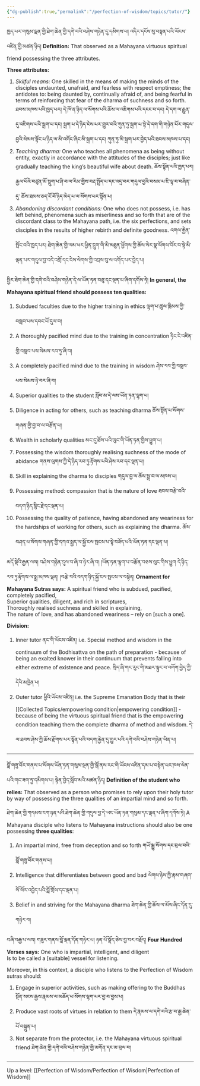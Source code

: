 ```yaml
---
{"dg-publish":true,"permalink":"/perfection-of-wisdom/topics/tutor/"}
---
```


ཁྱད་པར་གསུམ་ལྡན་གྱི་ཐེག་ཆེན་གྱི་དགེ་བའི་བཤེས་གཉེན་དུ་དམིགས་པ། འདིར་དངོས་སུ་བསྟན་པའི་ཡོངས་འཛིན་གྱི་མཚན་ཉིད།
**Definition:** That observed as a Mahayana virtuous spiritual friend possessing the three attributes.

**Three attributes:**
1. *Skilful means:* One skilled in the means of making the minds of the disciples undaunted, unafraid, and fearless with respect emptiness; the antidotes to: being daunted by, continually afraid of, and being fearful in terms of reinforcing that fear of the dharma of suchness and so forth.
   ཐབས་མཁས་པའི་ཁྱད་པར། དེ་ཁོ་ན་ཉིད་ལ་སོགས་པའི་ཆོས་ལ་འཇིགས་པའི་དངང་བ་དང། དེ་དག་ལ་རྒྱུན་དུ་འཇིགས་པའི་སྐྲག་པ་དང། 
   སྐྲག་པ་དེ་ཉིད་ངེས་པར་གྱུར་བའི་ཀུན་ཏུ་སྐྲག་པ་སྟེ་དེ་དག་གི་གཉེན་པོར་གདུལ་བྱའི་སེམས་སྟོང་པ་ཉིད་ལ་མི་འགོང་ཞིང་མི་སྐྲག་པ་དང། 
   ཀུན་ཏུ་མི་སྐྲག་པར་བྱེད་པའི་ཐབས་མཁས་པ་དང། 
3. *Teaching dharma:* One who teaches all phenomena as being without entity, exactly in accordance with the attitudes of the disciples; just like gradually teaching the king’s beautiful wife about death.
   ཆོས་སྟོན་པའི་ཁྱད་པར། རྒྱལ་པོའི་བཙུན་མོ་སྡུག་པ་ཤི་བ་ལ་རིམ་གྱིས་བརྡ་སྤྲོད་པ་དང་འདྲ་བར་གདུལ་བྱའི་བསམ་པ་ཇི་ལྟ་བ་བཞིན་དུ་
   ཆོས་ཐམས་ཅད་ངོ་བོ་ཉིད་མེད་པ་ལ་སོགས་པར་སྟོན་པ།
4. *Abandoning discordant conditions:* One who does not possess, i.e. has left behind, phenomena such as miserliness and so forth that are of the discordant class to the Mahayana path, i.e. the six perfections, and sets disciples in the results of higher rebirth and definite goodness.
   འགལ་རྐྱེན་སྤོང་བའི་ཁྱད་པར། ཐེག་ཆེན་གྱི་ལམ་ཕར་ཕྱིན་དྲུག་གི་མི་མཐུན་ཕྱོགས་ཀྱི་ཆོས་སེར་སྣ་སོགས་བོར་བ་སྟེ་མི་ལྡན་པར་གདུལ་བྱ་བདེ་འགྲོ་དང་ངེས་ལེགས་ཀྱི་འབྲས་བུ་ལ་འགོད་པར་བྱེད་པ།

སྤྱིར་ཐེག་ཆེན་གྱི་དགེ་བའི་བཤེས་གཉེན་དེ་ལ་ཡོན་ཏན་བཅུ་དང་ལྡན་པ་ཞིག་དགོས་ཏེ། 
**In general, the Mahayana spiritual friend should possess ten qualities:** 
1. Subdued faculties due to the higher training in ethics ལྷག་པ་ཚུལ་ཁྲིམས་ཀྱི་བསླབ་པས་དབང་པོ་དུལ་བ།
2. A thoroughly pacified mind due to the training in concentration ཏིང་ངེ་འཛིན་གྱི་བསླབ་པས་སེམས་རབ་ཏུ་ཞི་བ།
3. A completely pacified mind due to the training in wisdom ཤེས་རབ་ཀྱི་བསླབ་པས་སེམས་ཉེ་བར་ཞི་བ།
4. Superior qualities to the student སློབ་མ་དེ་ལས་ཡོན་ཏན་ལྷག་པ།
5. Diligence in acting for others, such as teaching dharma ཆོས་སྟོན་པ་སོགས་གཞན་གྱི་བྱ་བ་ལ་བརྩོན་པ།
6. Wealth in scholarly qualities མང་དུ་ཐོས་པའི་ལུང་གི་ཡོན་ཏན་གྱིས་ཕྱུག་པ།
7. Possessing the wisdom thoroughly realising suchness of the mode of abidance 
   གནས་ལུགས་ཀྱི་དེ་ཉིད་རབ་ཏུ་རྟོགས་པའི་ཤེས་རབ་དང་ལྡན་པ།
8. Skill in explaining the dharma to disciples གདུལ་བྱ་ལ་ཆོས་སྨྲ་བ་ལ་མཁས་པ།
9. Possessing method: compassion that is the nature of love ཐབས་བརྩེ་བའི་བདག་ཉིད་སྙིང་རྗེ་དང་ལྡན་པ།
10. Possessing the quality of patience, having abandoned any weariness for the hardships of working for others, such as explaining the dharma. 
    ཆོས་བཤད་པ་སོགས་གཞན་གྱི་དཀའ་སྤྱད་ལ་སྐྱོ་ངལ་སྤངས་པ་སྟེ་བཟོད་པའི་ཡོན་ཏན་དང་ལྡན་པ།

མདོ་སྡེའི་རྒྱན་ལས། བཤེས་གཉེན་དུལ་བ་ཞི་བ་ཉེར་ཞི་བ། །ཡོན་ཏན་ལྷག་པ་བརྩོན་བཅས་ལུང་གིས་ཕྱུག 
དེ་ཉིད་རབ་ཏུ་རྟོགས་ལ་སྨྲ་མཁས་ལྡན། །བརྩེ་བའི་བདག་ཉིད་སྐྱོ་ངལ་སྤངས་ལ་བསྟེན།
**Ornament for Mahayana Sutras says:**
A spiritual friend who is subdued, pacified, completely pacified,  
Superior qualities, diligent, and rich in scriptures,  
Thoroughly realised suchness and skilled in explaining,  
The nature of love, and has abandoned weariness – rely on [such a one].

**Division:**
1. Inner tutor ནང་གི་ཡོངས་འཛིན།
   i.e. Special method and wisdom in the continuum of the Bodhisattva on the path of preparation - because of being an exalted knower in their continuum that prevents falling into either extreme of existence and peace. སྲིད་ཞི་གང་རུང་གི་མཐར་ལྟུང་བ་འགོག་བྱེད་ཀྱི་དེའི་མཁྱེན་པ།
2. Outer tutor ཕྱིའི་ཡོངས་འཛིན།
   i.e. the Supreme Emanation Body that is their [[Collected Topics/empowering condition\|empowering condition]] - because of being the virtuous spiritual friend that is the empowering condition teaching them the complete dharma of method and wisdom. དེ་ལ་ཐབས་ཤེས་ཀྱི་ཆོས་རྫོགས་པར་སྟོན་པའི་བདག་རྐྱེན་དུ་གྱུར་པའི་དགེ་བའི་བཤེས་གཉེན་ཡིན་པ།

---
བློ་གཟུ་བོར་གནས་པ་སོགས་ཡོན་ཏན་གསུམ་ལྡན་གྱི་སྒོ་ནས་རང་གི་ཡོངས་འཛིན་དམ་པ་བསྟེན་པར་ཁས་ལེན་པའི་གང་ཟག་ཏུ་དམིགས་པ།
སྟེན་བྱེད་སློབ་མའི་མཚན་ཉིད།
**Definition of the student who relies:** That observed as a person who promises to rely upon their holy tutor by way of possessing the three qualities of an impartial mind and so forth.

ཐེག་ཆེན་གྱི་གདམས་ངག་ཉན་པའི་ཐེག་ཆེན་གྱི་གདུལ་བྱ་དེ་ཡང་ཡོན་ཏན་གསུམ་དང་ལྡན་པ་ཞིག་དགོས་ཏེ།
A Mahayana disciple who listens to Mahayana instructions should also be one possessing **three qualities**:
1. An impartial mind, free from deception and so forth གཡོ་སྒྱུ་སོགས་དང་བྲལ་བའི་བློ་གཟུ་བོར་གནས་པ།
2. Intelligence that differentiates between good and bad ལེགས་ཉེས་ཀྱི་རྣམ་གཞག་སོ་སོར་འབྱེད་པའི་བློ་གྲོས་དང་ལྡན་པ།
3. Belief in and striving for the Mahayana dharma ཐེག་ཆེན་གྱི་ཆོས་ལ་མོས་ཞིང་དོན་དུ་གཉེར་བ།

བཞི་བརྒྱ་པ་ལས། གཟུར་གནས་བློ་ལྡན་དོན་གཉེར་པ། ཉན་པོ་སྣོད་ཅེས་བྱ་བར་བརྗོད།
**Four Hundred Verses says:**
One who is impartial, intelligent, and diligent  
Is to be called a [suitable] vessel for listening.

Moreover, in this context, a disciple who listens to the Perfection of Wisdom sutras should:
1. Engage in superior activities, such as making offering to the Buddhas 
   སྔོན་སངས་རྒྱས་རྣམས་ལ་མཆོད་པ་སོགས་ལྷག་པར་བྱ་བ་བྱས་པ།
2. Produce vast roots of virtues in relation to them དེ་རྣམས་ལ་དགེ་བའི་རྩ་བ་རྒྱ་ཆེན་པོ་བསྐྲུན་པ།
3. Not separate from the protector, i.e. the Mahayana virtuous spiritual friend 
   ཐེག་ཆེན་གྱི་དགེ་བའི་བཤེས་གཉེན་གྱི་མགོན་དང་མ་བྲལ་བ།


---
Up a level: [[Perfection of Wisdom/Perfection of Wisdom\|Perfection of Wisdom]]